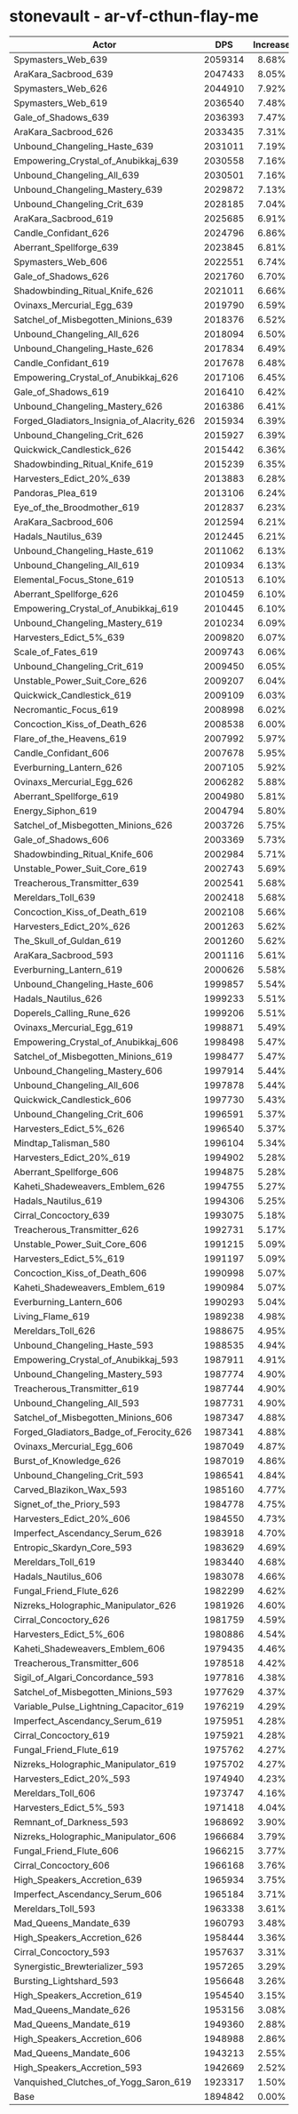 # stonevault - ar-vf-cthun-flay-me
| Actor | DPS | Increase |
|---|:---:|:---:|
|Spymasters_Web_639|2059314|8.68%|
|AraKara_Sacbrood_639|2047433|8.05%|
|Spymasters_Web_626|2044910|7.92%|
|Spymasters_Web_619|2036540|7.48%|
|Gale_of_Shadows_639|2036393|7.47%|
|AraKara_Sacbrood_626|2033435|7.31%|
|Unbound_Changeling_Haste_639|2031011|7.19%|
|Empowering_Crystal_of_Anubikkaj_639|2030558|7.16%|
|Unbound_Changeling_All_639|2030501|7.16%|
|Unbound_Changeling_Mastery_639|2029872|7.13%|
|Unbound_Changeling_Crit_639|2028185|7.04%|
|AraKara_Sacbrood_619|2025685|6.91%|
|Candle_Confidant_626|2024796|6.86%|
|Aberrant_Spellforge_639|2023845|6.81%|
|Spymasters_Web_606|2022551|6.74%|
|Gale_of_Shadows_626|2021760|6.70%|
|Shadowbinding_Ritual_Knife_626|2021011|6.66%|
|Ovinaxs_Mercurial_Egg_639|2019790|6.59%|
|Satchel_of_Misbegotten_Minions_639|2018376|6.52%|
|Unbound_Changeling_All_626|2018094|6.50%|
|Unbound_Changeling_Haste_626|2017834|6.49%|
|Candle_Confidant_619|2017678|6.48%|
|Empowering_Crystal_of_Anubikkaj_626|2017106|6.45%|
|Gale_of_Shadows_619|2016410|6.42%|
|Unbound_Changeling_Mastery_626|2016386|6.41%|
|Forged_Gladiators_Insignia_of_Alacrity_626|2015934|6.39%|
|Unbound_Changeling_Crit_626|2015927|6.39%|
|Quickwick_Candlestick_626|2015442|6.36%|
|Shadowbinding_Ritual_Knife_619|2015239|6.35%|
|Harvesters_Edict_20%_639|2013883|6.28%|
|Pandoras_Plea_619|2013106|6.24%|
|Eye_of_the_Broodmother_619|2012837|6.23%|
|AraKara_Sacbrood_606|2012594|6.21%|
|Hadals_Nautilus_639|2012445|6.21%|
|Unbound_Changeling_Haste_619|2011062|6.13%|
|Unbound_Changeling_All_619|2010934|6.13%|
|Elemental_Focus_Stone_619|2010513|6.10%|
|Aberrant_Spellforge_626|2010459|6.10%|
|Empowering_Crystal_of_Anubikkaj_619|2010445|6.10%|
|Unbound_Changeling_Mastery_619|2010234|6.09%|
|Harvesters_Edict_5%_639|2009820|6.07%|
|Scale_of_Fates_619|2009743|6.06%|
|Unbound_Changeling_Crit_619|2009450|6.05%|
|Unstable_Power_Suit_Core_626|2009207|6.04%|
|Quickwick_Candlestick_619|2009109|6.03%|
|Necromantic_Focus_619|2008998|6.02%|
|Concoction_Kiss_of_Death_626|2008538|6.00%|
|Flare_of_the_Heavens_619|2007992|5.97%|
|Candle_Confidant_606|2007678|5.95%|
|Everburning_Lantern_626|2007105|5.92%|
|Ovinaxs_Mercurial_Egg_626|2006282|5.88%|
|Aberrant_Spellforge_619|2004980|5.81%|
|Energy_Siphon_619|2004794|5.80%|
|Satchel_of_Misbegotten_Minions_626|2003726|5.75%|
|Gale_of_Shadows_606|2003369|5.73%|
|Shadowbinding_Ritual_Knife_606|2002984|5.71%|
|Unstable_Power_Suit_Core_619|2002743|5.69%|
|Treacherous_Transmitter_639|2002541|5.68%|
|Mereldars_Toll_639|2002418|5.68%|
|Concoction_Kiss_of_Death_619|2002108|5.66%|
|Harvesters_Edict_20%_626|2001263|5.62%|
|The_Skull_of_Guldan_619|2001260|5.62%|
|AraKara_Sacbrood_593|2001116|5.61%|
|Everburning_Lantern_619|2000626|5.58%|
|Unbound_Changeling_Haste_606|1999857|5.54%|
|Hadals_Nautilus_626|1999233|5.51%|
|Doperels_Calling_Rune_626|1999206|5.51%|
|Ovinaxs_Mercurial_Egg_619|1998871|5.49%|
|Empowering_Crystal_of_Anubikkaj_606|1998498|5.47%|
|Satchel_of_Misbegotten_Minions_619|1998477|5.47%|
|Unbound_Changeling_Mastery_606|1997914|5.44%|
|Unbound_Changeling_All_606|1997878|5.44%|
|Quickwick_Candlestick_606|1997730|5.43%|
|Unbound_Changeling_Crit_606|1996591|5.37%|
|Harvesters_Edict_5%_626|1996540|5.37%|
|Mindtap_Talisman_580|1996104|5.34%|
|Harvesters_Edict_20%_619|1994902|5.28%|
|Aberrant_Spellforge_606|1994875|5.28%|
|Kaheti_Shadeweavers_Emblem_626|1994755|5.27%|
|Hadals_Nautilus_619|1994306|5.25%|
|Cirral_Concoctory_639|1993075|5.18%|
|Treacherous_Transmitter_626|1992731|5.17%|
|Unstable_Power_Suit_Core_606|1991215|5.09%|
|Harvesters_Edict_5%_619|1991197|5.09%|
|Concoction_Kiss_of_Death_606|1990998|5.07%|
|Kaheti_Shadeweavers_Emblem_619|1990984|5.07%|
|Everburning_Lantern_606|1990293|5.04%|
|Living_Flame_619|1989238|4.98%|
|Mereldars_Toll_626|1988675|4.95%|
|Unbound_Changeling_Haste_593|1988535|4.94%|
|Empowering_Crystal_of_Anubikkaj_593|1987911|4.91%|
|Unbound_Changeling_Mastery_593|1987774|4.90%|
|Treacherous_Transmitter_619|1987744|4.90%|
|Unbound_Changeling_All_593|1987731|4.90%|
|Satchel_of_Misbegotten_Minions_606|1987347|4.88%|
|Forged_Gladiators_Badge_of_Ferocity_626|1987341|4.88%|
|Ovinaxs_Mercurial_Egg_606|1987049|4.87%|
|Burst_of_Knowledge_626|1987019|4.86%|
|Unbound_Changeling_Crit_593|1986541|4.84%|
|Carved_Blazikon_Wax_593|1985160|4.77%|
|Signet_of_the_Priory_593|1984778|4.75%|
|Harvesters_Edict_20%_606|1984550|4.73%|
|Imperfect_Ascendancy_Serum_626|1983918|4.70%|
|Entropic_Skardyn_Core_593|1983629|4.69%|
|Mereldars_Toll_619|1983440|4.68%|
|Hadals_Nautilus_606|1983078|4.66%|
|Fungal_Friend_Flute_626|1982299|4.62%|
|Nizreks_Holographic_Manipulator_626|1981926|4.60%|
|Cirral_Concoctory_626|1981759|4.59%|
|Harvesters_Edict_5%_606|1980886|4.54%|
|Kaheti_Shadeweavers_Emblem_606|1979435|4.46%|
|Treacherous_Transmitter_606|1978518|4.42%|
|Sigil_of_Algari_Concordance_593|1977816|4.38%|
|Satchel_of_Misbegotten_Minions_593|1977629|4.37%|
|Variable_Pulse_Lightning_Capacitor_619|1976219|4.29%|
|Imperfect_Ascendancy_Serum_619|1975951|4.28%|
|Cirral_Concoctory_619|1975921|4.28%|
|Fungal_Friend_Flute_619|1975762|4.27%|
|Nizreks_Holographic_Manipulator_619|1975702|4.27%|
|Harvesters_Edict_20%_593|1974940|4.23%|
|Mereldars_Toll_606|1973747|4.16%|
|Harvesters_Edict_5%_593|1971418|4.04%|
|Remnant_of_Darkness_593|1968692|3.90%|
|Nizreks_Holographic_Manipulator_606|1966684|3.79%|
|Fungal_Friend_Flute_606|1966215|3.77%|
|Cirral_Concoctory_606|1966168|3.76%|
|High_Speakers_Accretion_639|1965934|3.75%|
|Imperfect_Ascendancy_Serum_606|1965184|3.71%|
|Mereldars_Toll_593|1963338|3.61%|
|Mad_Queens_Mandate_639|1960793|3.48%|
|High_Speakers_Accretion_626|1958444|3.36%|
|Cirral_Concoctory_593|1957637|3.31%|
|Synergistic_Brewterializer_593|1957265|3.29%|
|Bursting_Lightshard_593|1956648|3.26%|
|High_Speakers_Accretion_619|1954540|3.15%|
|Mad_Queens_Mandate_626|1953156|3.08%|
|Mad_Queens_Mandate_619|1949360|2.88%|
|High_Speakers_Accretion_606|1948988|2.86%|
|Mad_Queens_Mandate_606|1943213|2.55%|
|High_Speakers_Accretion_593|1942669|2.52%|
|Vanquished_Clutches_of_Yogg_Saron_619|1923317|1.50%|
|Base|1894842|0.00%|
